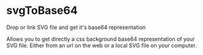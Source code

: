 # svgToBase64
Drop or link SVG file and get it's base64 representation

Allows you to get directly a css background base64 representation of your SVG file. Either from an url on the web or a local SVG file on your computer.
